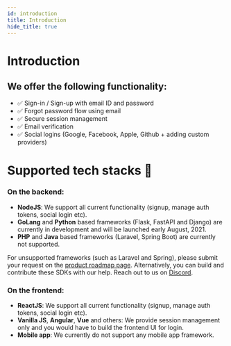 ```yaml
---
id: introduction
title: Introduction
hide_title: true
---
```


# Introduction

## We offer the following functionality:
- ✅ Sign-in / Sign-up with email ID and password
- ✅ Forgot password flow using email
- ✅ Secure session management
- ✅ Email verification
- ✅ Social logins (Google, Facebook, Apple, Github + adding custom providers)


# Supported tech stacks 🙌
### On the backend:
- **NodeJS**: We support all current functionality (signup, manage auth tokens, social login etc).
- **GoLang** and **Python** based frameworks (Flask, FastAPI and Django) are currently in development and will be launched early August, 2021.
- **PHP** and **Java** based frameworks (Laravel, Spring Boot) are currently not supported. 

For unsupported frameworks (such as Laravel and Spring), please submit your request on the [product roadmap page](/product-roadmap). Alternatively, you can build and contribute these SDKs with our help. Reach out to us on [Discord](/discord).

### On the frontend:
- **ReactJS**: We support all current functionality (signup, manage auth tokens, social login etc).
- **Vanilla JS**, **Angular**, **Vue** and others: We provide session management only and you would have to build the frontend UI for login.
- **Mobile app**: We currently do not support any mobile app framework.